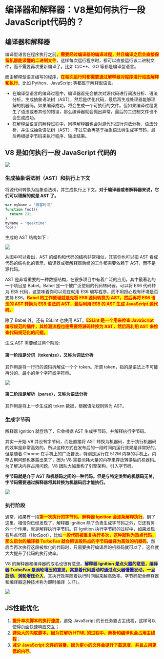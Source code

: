 # 编译器和解释器：V8是如何执行一段JavaScript代码的？

## 编译器和解释器

​编译型语言在程序执行之前<mark style="color:red;">**，需要经过编译器的编译过程，并且编译之后会直接保留机器能读懂的二进制文件**</mark>，这样每次运行程序时，都可以直接运行该二进制文件，而不需要再次重新编译了。比如 C/C++、GO 等都是编译型语言。

而由解释型语言编写的程序，<mark style="color:red;">**在每次运行时都需要通过解释器对程序进行动态解释和执行**</mark>。比如 Python、JavaScript 等都属于解释型语言。



* 在编译型语言的编译过程中，编译器首先会依次对源代码进行词法分析、语法分析，生成抽象语法树（AST），然后是优化代码，最后再生成处理器能够理解的机器码。如果编译成功，将会生成一个可执行的文件。但如果编译过程发生了语法或者其他的错误，那么编译器就会抛出异常，最后的二进制文件也不会生成成功。
* 在解释型语言的解释过程中，同样解释器也会对源代码进行词法分析、语法分析，并生成抽象语法树（AST），不过它会再基于抽象语法树生成字节码，最后再根据字节码来执行程序、输出结果。

## V8 是如何执行一段 JavaScript 代码的

![](<../../.gitbook/assets/image (67).png>)

### 生成抽象语法树（AST）和执行上下文

将源代码转换为抽象语法树，并生成执行上下文。**对于编译器或者解释器来说，它们可以理解的就是 AST 了。**

```javascript
var myName = "极客时间"
function foo(){
  return 23;
}
myName = "geektime"
foo()
```

生成的 AST 结构如下：

![](<../../.gitbook/assets/image (85).png>)

从图中可以看出，AST 的结构和代码的结构非常相似，其实你也可以把 AST 看成代码的结构化的表示，编译器或者解释器后续的工作都需要依赖于 AST，而不是源代码。

AST 是非常重要的一种数据结构，在很多项目中有着广泛的应用。其中最著名的一个项目是 Babel。Babel 是一个被广泛使用的代码转码器，可以将 ES6 代码转为 ES5 代码，这意味着你可以现在就用 ES6 编写程序，而不用担心现有环境是否支持 ES6。<mark style="color:red;">**Babel 的工作原理就是先将 ES6 源码转换为 AST，然后再将 ES6 语法的 AST 转换为 ES5 语法的 AST，最后利用 ES5 的 AST 生成 JavaScript 源代码。**</mark>

除了 Babel 外，还有 ESLint 也使用 AST。<mark style="color:red;">**ESLint 是一个用来检查 JavaScript 编写规范的插件，其检测流程也是需要将源码转换为 AST，然后再利用 AST 来检查代码规范化的问题。**</mark>

生成 AST 需要经过两个阶段:

#### 第一阶段是分词（tokenize），又称为词法分析

其作用是将一行行的源码拆解成一个个 token。所谓 token，指的是语法上不可能再分的、最小的单个字符或字符串。

![](<../../.gitbook/assets/image (87).png>)

#### 第二阶段是解析（parse），又称为语法分析

其作用是将上一步生成的 token 数据，根据语法规则转为 AST。

### 生成字节码

解释器 Ignition 就登场了，它会根据 AST 生成字节码，并解释执行字节码。

其实一开始 V8 并没有字节码，而是直接将 AST 转换为机器码，由于执行机器码的效率是非常高效的，所以这种方式在发布后的一段时间内运行效果是非常好的。但是随着 Chrome 在手机上的广泛普及，特别是运行在 512M 内存的手机上，内存占用问题也暴露出来了，因为 V8 需要消耗大量的内存来存放转换后的机器码。为了解决内存占用问题，V8 团队大幅重构了引擎架构，引入字节码。

**字节码就是介于 AST 和机器码之间的一种代码。但是与特定类型的机器码无关，字节码需要通过解释器将其转换为机器码后才能执行。**

****![](<../../.gitbook/assets/image (64) (1).png>)****

### **执行阶段**

通常，如果有一段<mark style="color:red;">**第一次执行的字节码，解释器 Ignition 会逐条解释执行**</mark>。到了这里，相信你已经发现了，解释器 Ignition 除了负责生成字节码之外，它还有另外一个作用，就是解释执行字节码。在 Ignition 执行字节码的过程中，如果发现有热点代码（HotSpot），比如<mark style="color:red;">**一段代码被重复执行多次，这种就称为热点代码，那么后台的编译器 TurboFan 就会把该段热点的字节码编译为高效的机器码**</mark>，然后当再次执行这段被优化的代码时，只需要执行编译后的机器码就可以了，这样就大大提升了代码的执行效率。

V8 的解释器和编译器的取名也很有意思。<mark style="color:blue;">**解释器 Ignition 是点火器的意思，编译器 TurboFan 是涡轮增压的意思，寓意着代码启动时通过点火器慢慢发动，一旦启动，涡轮增压介入**</mark>，其执行效率随着执行时间越来越高效率。字节码配合解释器和编译器这种技术称为即时编译（JIT）。

![](<../../.gitbook/assets/image (83).png>)

## JS性能优化

1. <mark style="color:red;">**提升单次脚本的执行速度**</mark>，避免 JavaScript 的长任务霸占主线程，这样可以使得页面快速响应交互；
2. <mark style="color:red;">**避免大的内联脚本，因为在解析 HTML 的过程中，解析和编译也会占用主线程**</mark>；
3. <mark style="color:red;">**减少 JavaScript 文件的容量，因为更小的文件会提升下载速度，并且占用更低的内存**</mark>。



